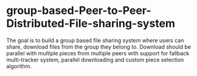 # group-based-Peer-to-Peer-Distributed-File-sharing-system
The goal is to build a group based file sharing system where users can share, download files from the group they belong to. Download should be parallel with multiple pieces from multiple peers with support for fallback multi-tracker system, parallel downloading and custom piece selection algorithm.
